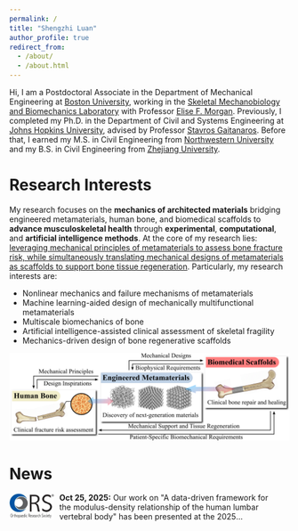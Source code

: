 ```yaml
---
permalink: /
title: "Shengzhi Luan"
author_profile: true
redirect_from: 
  - /about/
  - /about.html
---
```


Hi, I am a Postdoctoral Associate in the Department of Mechanical Engineering at [Boston University](https://www.bu.edu/), working in the [Skeletal Mechanobiology and Biomechanics Laboratory](https://morganresearchlab.org/) with Professor [Elise F. Morgan](https://www.bu.edu/eng/profile/elise-morgan-ph-d/). Previously, I completed my Ph.D. in the Department of Civil and Systems Engineering at [Johns Hopkins University](https://www.jhu.edu/), advised by Professor [Stavros Gaitanaros](https://orbit.dtu.dk/en/persons/stavros-gaitanaros/). Before that, I earned my M.S. in Civil Engineering from [Northwestern University](https://www.northwestern.edu/) and my B.S. in Civil Engineering from [Zhejiang University](https://www.zju.edu.cn/english/).

Research Interests
======
My research focuses on the **mechanics of architected materials** bridging engineered metamaterials, human bone, and biomedical scaffolds to **advance musculoskeletal health** through **experimental**, **computational**, and **artificial intelligence methods**. At the core of my research lies: <u>leveraging mechanical principles of metamaterials to assess bone fracture risk, while simultaneously translating mechanical designs of metamaterials as scaffolds to support bone tissue regeneration</u>. Particularly, my research interests are:
- Nonlinear mechanics and failure mechanisms of metamaterials
- Machine learning-aided design of mechanically multifunctional metamaterials
- Multiscale biomechanics of bone
- Artificial intelligence-assisted clinical assessment of skeletal fragility
- Mechanics-driven design of bone regenerative scaffolds

![Research Vision](../images/Research%20Vision.png "Research Vision")

News
======
<div style="display: flex; align-items: flex-start; margin-bottom: 15px;">
  <!-- Image on the left -->
  <img src="../images/News-ORS.jpg" width="80" style="margin-right: 10px;">

  <!-- Text on the right, limited to 3 lines -->
  <div style="width: 400px; line-height: 1.2; overflow: hidden; display: -webkit-box; -webkit-line-clamp: 3; -webkit-box-orient: vertical;">
    <strong>Oct 25, 2025:</strong> Our work on "A data-driven framework for the modulus-density relationship of the human lumbar vertebral body" has been presented at the 2025 Orthopaedic Research Society Annual Meeting in Phoenix, Arizona.
  </div>
</div>

